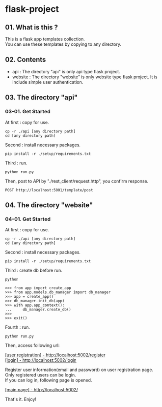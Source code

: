 # flask-project

## 01. What is this ?

This is a flask app templates collection.  
You can use these templates by copying to any directory.  

## 02. Contents

- api : The directory "api" is only api type flask project.  
- website : The directory "website" is only website type flask project. It is include simple user authentication.  

## 03. The directory "api"

### 03-01. Get Started

At first : copy for use.  

    cp -r ./api [any directory path]
    cd [any directory path]

Second : install necessary packages.  

    pip install -r ./setup/requirements.txt

Third : run.

    python run.py

Then, post to API by "./rest_client/request.http", you confirm response.  

    POST http://localhost:5001/template/post

## 04. The directory "website"

### 04-01. Get Started

At first : copy for use.  

    cp -r ./api [any directory path]
    cd [any directory path]

Second : install necessary packages.  

    pip install -r ./setup/requirements.txt

Third : create db before run.

    python

    >>> from app import create_app
    >>> from app.models.db_manager import db_manager
    >>> app = create_app()
    >>> db_manager.init_db(app)
    >>> with app.app_context():
    ...     db_manager.create_db()
    >>> 
    >>> exit()

Fourth : run.

    python run.py

Then, access following url:  

[[user registration] - http://localhost:5002/register](http://localhost:5002/register)  
[[login] - http://localhost:5002/login](http://localhost:5002/login)  

Register user information(email and password) on user registration page.  
Only registered users can be login.  
If you can log in, following page is opened.  

[[main page] - http://localhost:5002/](http://localhost:5002/)  

That's it. Enjoy!  
